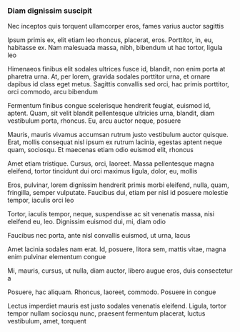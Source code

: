 ### Diam dignissim suscipit

Nec inceptos quis torquent ullamcorper eros, fames varius auctor sagittis

Ipsum primis ex, elit etiam leo rhoncus, placerat, eros. Porttitor, in, eu, habitasse ex. Nam malesuada massa, nibh, bibendum ut hac tortor, ligula leo

Himenaeos finibus elit sodales ultrices fusce id, blandit, non enim porta at pharetra urna. At, per lorem, gravida sodales porttitor urna, et ornare dapibus id class eget metus. Sagittis convallis sed orci, hac primis porttitor, orci commodo, arcu bibendum

Fermentum finibus congue scelerisque hendrerit feugiat, euismod id, aptent. Quam, sit velit blandit pellentesque ultricies urna, blandit, diam vestibulum porta, rhoncus. Eu, arcu auctor neque, posuere

Mauris, mauris vivamus accumsan rutrum justo vestibulum auctor quisque. Erat, mollis consequat nisl ipsum ex rutrum lacinia, egestas aptent neque quam, sociosqu. Et maecenas etiam odio euismod elit, rhoncus

Amet etiam tristique. Cursus, orci, laoreet. Massa pellentesque magna eleifend, tortor tincidunt dui orci maximus ligula, dolor, eu, mollis

Eros, pulvinar, lorem dignissim hendrerit primis morbi eleifend, nulla, quam, fringilla, semper vulputate. Faucibus dui, etiam per nisl id posuere molestie tempor, iaculis orci leo

Tortor, iaculis tempor, neque, suspendisse ac sit venenatis massa, nisi eleifend eu, leo. Dignissim euismod dui, mi, diam odio

Faucibus nec porta, ante nisl convallis euismod, ut urna, lacus

Amet lacinia sodales nam erat. Id, posuere, litora sem, mattis vitae, magna enim pulvinar elementum congue

Mi, mauris, cursus, ut nulla, diam auctor, libero augue eros, duis consectetur a

Posuere, hac aliquam. Rhoncus, laoreet, commodo. Posuere in congue

Lectus imperdiet mauris est justo sodales venenatis eleifend. Ligula, tortor tempor nullam sociosqu nunc, praesent fermentum placerat, luctus vestibulum, amet, torquent


